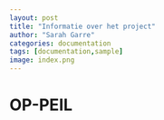 ```yaml
---
layout: post
title: "Informatie over het project"
author: "Sarah Garre"
categories: documentation
tags: [documentation,sample]
image: index.png
---
```


# OP-PEIL


